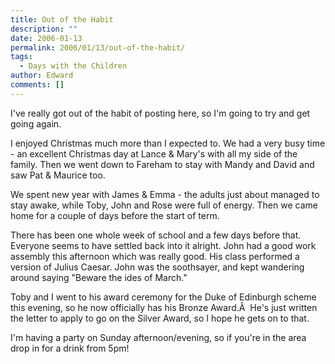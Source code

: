```yaml
---
title: Out of the Habit
description: ""
date: 2006-01-13
permalink: 2006/01/13/out-of-the-habit/
tags:
  - Days with the Children
author: Edward
comments: []
---
```


I\'ve really got out of the habit of posting here, so I\'m going to try
and get going again.

I enjoyed Christmas much more than I expected to. We had a very busy
time - an excellent Christmas day at Lance & Mary\'s with all my side of
the family. Then we went down to Fareham to stay with Mandy and David
and saw Pat & Maurice too.

We spent new year with James & Emma - the adults just about managed to
stay awake, while Toby, John and Rose were full of energy. Then we came
home for a couple of days before the start of term.

There has been one whole week of school and a few days before that.
Everyone seems to have settled back into it alright. John had a good
work assembly this afternoon which was really good. His class performed
a version of Julius Caesar. John was the soothsayer, and kept wandering
around saying \"Beware the ides of March.\"

Toby and I went to his award ceremony for the Duke of Edinburgh scheme
this evening, so he now officially has his Bronze Award.Â  He\'s just
written the letter to apply to go on the Silver Award, so I hope he gets
on to that.

I\'m having a party on Sunday afternoon/evening, so if you\'re in the
area drop in for a drink from 5pm!

